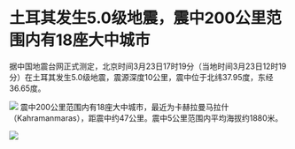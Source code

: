 # 土耳其发生5.0级地震，震中200公里范围内有18座大中城市

据中国地震台网正式测定，北京时间3月23日17时19分（当地时间3月23日12时19分）在土耳其发生5.0级地震，震源深度10公里，震中位于北纬37.95度，东经36.65度。

![](https://inews.gtimg.com/om_bt/OAWWlZ3Ha_JQqB7WRLrLmD8FnKQrGhJpRE7s2Euc4BJUUAA/1000)
震中200公里范围内有18座大中城市，最近为卡赫拉曼马拉什（Kahramanmaras），距震中约47公里。震中5公里范围内平均海拔约1880米。

![](https://inews.gtimg.com/om_bt/OZrYPqM_1FI0C3PJHamQQD1B__SrW95DBjLD1vNMuRmWMAA/1000)

